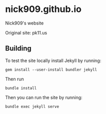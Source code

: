 # nick909.github.io
Nick909's website

Original site: pk11.us
## Building
To test the site locally install Jekyll by running:
```
gem install --user-install bundler jekyll
```
Then run
```
bundle install
```
Then you can run the site by running:
```
bundle exec jekyll serve
```

